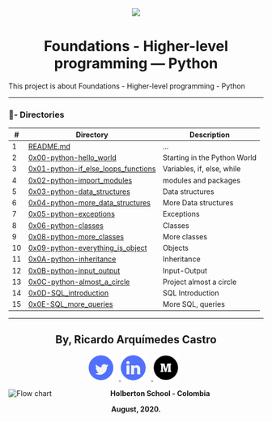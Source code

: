 <p align="center">
  <img src="https://www.holbertonschool.com/holberton-logo.png" width="360"/>
    <br>

<h1 align="center">Foundations - Higher-level programming ― Python </h1>


This project is about  Foundations - Higher-level programming - Python

---
### :file_folder:- Directories

#|Directory|Description
---|---|---
1|[README.md](./README.md)| ...
2|[0x00-python-hello_world](./0x00-python-hello_world)| Starting in the Python World
3|[0x01-python-if_else_loops_functions](./0x01-python-if_else_loops_functions)| Variables, if, else, while
4|[0x02-python-import_modules](./0x02-python-import_modules)| modules and packages
5|[0x03-python-data_structures](./0x03-python-data_structures)| Data structures
6|[0x04-python-more_data_structures](./0x04-python-more_data_structures)| More Data structures
7|[0x05-python-exceptions](./0x05-python-exceptions)| Exceptions
8|[0x06-python-classes](./0x06-python-classes)| Classes
9|[0x08-python-more_classes](./0x08-python-more_classes)| More classes
10|[0x09-python-everything_is_object](./0x09-python-everything_is_object)| Objects
11|[0x0A-python-inheritance](./0x0A-python-inheritance)| Inheritance
12|[0x0B-python-input_output](./0x0B-python-input_output)| Input-Output
13|[0x0C-python-almost_a_circle](./0x0C-python-almost_a_circle)| Project almost a circle
14|[0x0D-SQL_introduction](./0x0D-SQL_introduction)| SQL Introduction
15|[0x0E-SQL_more_queries](./0x0E-SQL_more_queries)| More SQL, queries


---
<p align="center">
    <h2 align="center">By, Ricardo Arquímedes Castro</h2>
      <p align="center">
        <a href="https://twitter.com/arquimedescq" target="_blank">
            <img alt="twitter_page" src="https://raw.githubusercontent.com/EckoJuan/Readme_template/master/images/twitter.png" style="float: center; margin-right: 10px" height="50" width="50">
        </a>
        <a href="https://www.linkedin.com/in/RicardoArquimedes/" target="_blank">
            <img alt="linkedin_page" src="https://raw.githubusercontent.com/EckoJuan/Readme_template/master/images/linkedin.png" style="float: center; margin-right: 10px" height="50"  width="50">
        </a>
        <a href="https://medium.com/@richardcqt28" target="_blank">
            <img alt="medium_page" src="https://raw.githubusercontent.com/EckoJuan/Readme_template/master/images/medium.png" style="float: center; margin-right: 10px" height="50" width="50">
        </a>
      </p>
</p>


<p align="center">
   <img src="https://www.holbertonschool.com/holberton-logo.png"
     alt="Flow chart"
     style="float: left; margin-right: 10px;">
</p>
<p align="center">
<b>Holberton School - Colombia<b><br>
</p>
<p align="center">
<b>August, 2020.<b>
</p>
